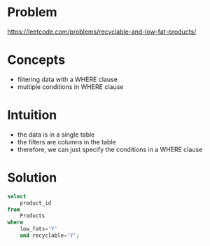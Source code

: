 # Problem
https://leetcode.com/problems/recyclable-and-low-fat-products/

# Concepts
- filtering data with a WHERE clause 
- multiple conditions in WHERE clause

# Intuition
- the data is in a single table
- the filters are columns in the table 
- therefore, we can just specify the conditions in a WHERE clause

# Solution
```sql
select 
    product_id 
from 
    Products 
where 
    low_fats='Y' 
    and recyclable='Y';
```
